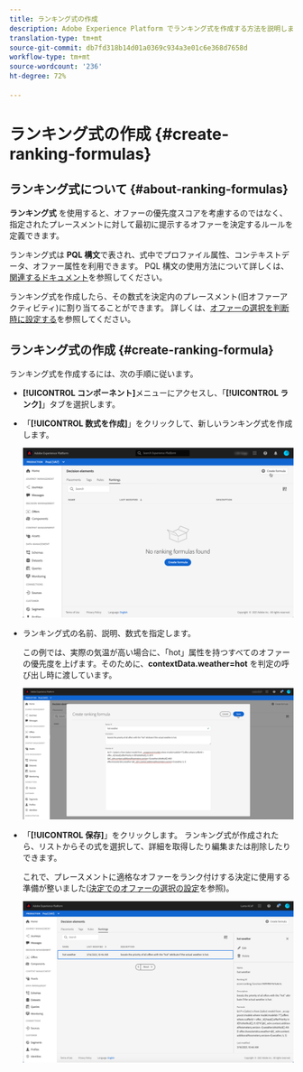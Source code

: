 ```yaml
---
title: ランキング式の作成
description: Adobe Experience Platform でランキング式を作成する方法を説明します。
translation-type: tm+mt
source-git-commit: db7fd318b14d01a0369c934a3e01c6e368d7658d
workflow-type: tm+mt
source-wordcount: '236'
ht-degree: 72%

---
```


# ランキング式の作成 {#create-ranking-formulas}

## ランキング式について {#about-ranking-formulas}

**ランキング式** を使用すると、オファーの優先度スコアを考慮するのではなく、指定されたプレースメントに対して最初に提示するオファーを決定するルールを定義できます。

ランキング式は **PQL 構文**&#x200B;で表され、式中でプロファイル属性、コンテキストデータ、オファー属性を利用できます。 PQL 構文の使用方法について詳しくは、[関連するドキュメント](https://experienceleague.adobe.com/docs/experience-platform/segmentation/pql/overview.html?lang=ja)を参照してください。

ランキング式を作成したら、その数式を決定内のプレースメント(旧オファーアクティビティ)に割り当てることができます。 詳しくは、[オファーの選択を判断時に設定する](../offer-activities/configure-offer-selection.md)を参照してください。

## ランキング式の作成 {#create-ranking-formula}

ランキング式を作成するには、次の手順に従います。

* **[!UICONTROL コンポーネント]**&#x200B;メニューにアクセスし、「**[!UICONTROL ランク]**」タブを選択します。

* 「**[!UICONTROL 数式を作成]**」をクリックして、新しいランキング式を作成します。

   ![](../../assets/ranking-create-formula.png)

* ランキング式の名前、説明、数式を指定します。

   この例では、実際の気温が高い場合に、「hot」属性を持つすべてのオファーの優先度を上げます。そのために、**contextData.weather=hot** を判定の呼び出し時に渡しています。

   ![](../../assets/ranking-syntax.png)

* 「**[!UICONTROL 保存]**」をクリックします。 ランキング式が作成されたら、リストからその式を選択して、詳細を取得したり編集または削除したりできます。

   これで、プレースメントに適格なオファーをランク付けする決定に使用する準備が整いました([決定でのオファーの選択の設定](../offer-activities/configure-offer-selection.md)を参照)。

   ![](../../assets/ranking-formula-created.png)
